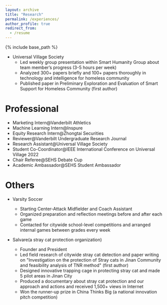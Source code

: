 ```yaml
---
layout: archive
title: "Research"
permalink: /experiences/
author_profile: true
redirect_from:
  - /resume
---
```


{% include base_path %}

* Universal Village Society
  * Led weekly group presentation within Smart Humanity Group about team member’s progress (3-5 hours per week)
  * Analyzed 300+ papers briefly and 100+ papers thoroughly in technology and intelligence for homeless community
  * Published paper in Preliminary Exploration and Evaluation of Smart Support for Homeless Community (first author)

Professional
======
* Marketing Intern@Vanderbilt Athletics
* Machine Learning Intern@Inspure
* Equity Research Intern@Zhongtai Securities
* Reviewer@Vanderbilt Undergraduate Research Journal
* Research Assistant@Universal Village Society
* Student Co-Coordinator@IEEE International Conference on Universal Village 2022
* Chair Referee@SEHS Debate Cup
* Academic Ambassador@SEHS Student Ambassador

Others
======
* Varsity Soccer
  * Starting Center-Attack Midfielder and Coach Assistant
  * Organized preparation and reflection meetings before and after each game
  * Contacted for citywide school-level competitions and arranged internal games between grades every week
 
* Salvare(a stray cat protection organization)
  * Founder and President
  * Led field research of citywide stray cat detection and paper writing on "Investigation on the protection of Stray cats in Jinan Community and feasibility analysis of TNR method" (first author)
  * Designed innovative trapping cage in protecting stray cat and made 5 pilot areas in Jinan City
  * Produced a documentary about stray cat protection and our approach and actions and received 1,500+ views in Internet
  * Won the runner-up prize in China Thinks Big (a national innovation pitch competition)

